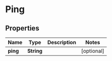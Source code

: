 

# Ping


## Properties

| Name | Type | Description | Notes |
|------------ | ------------- | ------------- | -------------|
|**ping** | **String** |  |  [optional] |




